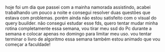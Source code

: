 hoje foi um dia que passei com a mainha namorada assistindo, acabei trabalhando um pouco a noite e consegui resolver duas questões que estava com problemas. porém ainda não estou satisfeito com o visual do query buuilder.
não consegui estudar esse fds, quero tentar mudar minha rotina completamente essa semana, vou tirar meu ssd do Pc durante a semana e colocar apenas no domingo para limitar meu uso.
vou tentar terminar o livro de algoritmo essa semana também
estou animado que vou começar a faculdade!